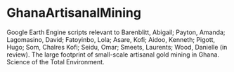 # GhanaArtisanalMining
Google Earth Engine scripts relevant to 
Barenblitt, Abigail; Payton, Amanda; Lagomasino, David; Fatoyinbo, Lola; Asare, Kofi; Aidoo, Kenneth; Pigott, Hugo; 
Som, Chalres Kofi; Seidu, Omar; Smeets, Laurents; Wood, Danielle (in review). 
The large footprint of small-scale artisanal gold mining in Ghana. Science of the Total Environment.
